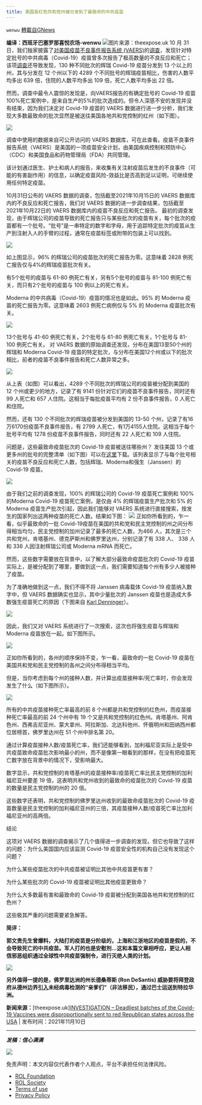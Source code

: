 ```yaml
---
title: 美国各红色共和党州被分发到了最致命的中共疫苗
---
```

`wenwu` [轉載自GNews](https://gnews.org/zh-hans/1658256/)

**编译：西班牙巴塞罗那喜悦农场-wenwu**
![](https://assets.gnews.org/wp-content/uploads/2021/11/tempsnip17.png)图片来源：theexpose.uk
10 月 31 日，我们独家披露了[对美国疫苗不良事件报告系统 (VAERS)](https://theexpose.uk/2021/10/31/100-percent-of-covid-19-vaccine-deaths-caused-by-just-5-percent-of-the-batches-produced/)的[调查](https://theexpose.uk/2021/10/31/100-percent-of-covid-19-vaccine-deaths-caused-by-just-5-percent-of-the-batches-produced/)，发现针对特定批号的中共病毒（Covid-19）疫苗曾多次报告了极高数量的不良反应和死亡；该项[调查](https://theexpose.uk/2021/10/31/100-percent-of-covid-19-vaccine-deaths-caused-by-just-5-percent-of-the-batches-produced/)还导致发现，130 种不同批次的辉瑞 Covid-19 疫苗分发到 13 个以上的州，其与分发在 12 个州以下的 4289 个不同批号的辉瑞疫苗相比，伤害的人数平均多出 639 倍，住院的人数平均多出 109 倍，死亡人数平均多出 22 倍。

然而，调查中最令人震惊的发现是，向VAERS报告的有确定批号的 Covid-19 疫苗100%死亡案例中，是来自生产的5%的批次造成的。但令人深感不安的发现并没有结束，因为我们决定对 Covid-19 疫苗的 VAERS 数据进行进一步分析，我们发现大多数最致命的批次显然是被送往美国各地共和党控制的红州（如下图）。

![](https://assets.gnews.org/wp-content/uploads/2021/11/tempsnip18.png)

调查中使用的数据来自可公开访问的 VAERS 数据库，可在此查看。疫苗不良事件报告系统（VAERS）是美国的一项疫苗安全计划，由美国疾病控制和预防中心（CDC）和美国食品和药物管理局（FDA）共同管理。

该计划通过医生、护士和病人的报告，来收集有关注射疫苗后发生的不良事件（可能的有害副作用）的信息，以确定疫苗风险-效益比是否高到足以证明，可继续使用任何特定疫苗。

10月31日公布的 VAERS 数据的调查，包括截至2021年10月15日的 VAERS 数据库内的不良反应和死亡报告，我们对 VAERS 数据的进一步调查结果，包括截至2021年10月22日的 VAERS 数据库内的疫苗不良反应和死亡报告。 最初的调查发现，由于辉瑞公司的疫苗导致的死亡报告只与某些批次的疫苗有关，每个批次的疫苗都有一个批号。“批号”是一串特定的数字和字母，用于追踪特定批次的疫苗从生产到注射入人的手臂的过程，通常在疫苗标签或附带的包装上可以找到。

![](https://assets.gnews.org/wp-content/uploads/2021/11/tempsnip20.png)

如上图显示，96% 的辉瑞公司的疫苗批次的死亡报告为零。这意味着 2828 例死亡报告仅与4%的辉瑞疫苗批次有关。

有5个批号的疫苗与 61-80 例死亡有关，另有5个批号的疫苗与 81-100 例死亡有关，而只有2个批号的疫苗与 100 例以上的死亡有关。

Moderna 的中共病毒（Covid-19）疫苗的情况也是如此。95% 的 Moderna 疫苗的死亡报告为零。这意味着 2603 例死亡病例仅与 5% 的 Moderna 疫苗批次有关。

![](https://assets.gnews.org/wp-content/uploads/2021/11/tempsnip21.png)

13个批号与 41-60 例死亡有关，2个批号与 61-80 例死亡有关，1个批号与 81-100 例死亡有关。
对 VAERS 数据的原始调查还发现，分布在美国13至50个州的辉瑞和 Moderna Covid-19 疫苗的特定批次，与分布在美国12个州或以下的批次相比，前者的疫苗不良事件报告和死亡人数异常之多。

![](https://assets.gnews.org/wp-content/uploads/2021/11/tempsnip22.png)

从上表（如图）可以看出，4289 个不同批次的辉瑞公司的疫苗被分配到美国的 12 个州或更少的地方，记录了有 9141 份针对它们的疫苗不良事件报告，同时还有99 人死亡和 657 人住院。这相当于每批疫苗平均有 2 份不良事件报告，0 人死亡和住院。

然而，还有 130 个不同批次的辉瑞疫苗被分发到美国的 13-50 个州，记录了有16万6170份疫苗不良事件报告，有 2799 人死亡，有1万4155人住院。这相当于每个批号平均有 1278 份疫苗不良事件报告，同时还有 22 人死亡和 109 人住院。

问题是，这些最致命疫苗批次的 Covid-19 疫苗被送往哪些州？ 发往美国 13 个或更多州的批号的完整清单（如下图）可以在[这里](https://theexpose.uk/wp-content/uploads/2021/11/Lot-Numbers-Covid-19-Vaccines-Sent-To-13-Or-More-States.xlsx)下载。该列表显示了与每个批号相关的疫苗不良反应和死亡人数，包括辉瑞、Moderna和强生（Janssen）的 Covid-19 疫苗。

![](https://assets.gnews.org/wp-content/uploads/2021/11/tempsnip23.png)

由于我们之前的调查发现，100% 的辉瑞公司的 Covid-19 疫苗死亡案例和 100% 的Moderna Covid-19 疫苗死亡案例，是仅由 4% 的辉瑞疫苗生产批次和 5% 的 Moderna 疫苗生产批次引起，因此我们能够对 VAERS 系统进行直接搜索，按发生的国家列出这两种疫苗的死亡人数。结果如下图：
![](https://assets.gnews.org/wp-content/uploads/2021/11/tempsnip24.png)
正如你所看到的，乍一看，似乎最致命的一批 Covid-19疫苗在美国的共和党和民主党控制的州之间分布得相当均匀，民主党控制的加州记录了最多的死亡人数，为466 人，其次是三个共和党州，肯塔基州、德克萨斯州和佛罗里达州，分别记录了有 338 人、 338 人和 336 人因注射辉瑞公司或 Moderna mRNA 而死亡。

然而，这些数字需要放在背景中，以了解大部分最致命疫苗批次的 Covid-19 疫苗实际上，是被分配到了哪里，要做到这一点，我们需要知道每个州有多少人被接种了疫苗。

为了准确地做到这一点，我们不得不将 Janssen 病毒载体 Covid-19 疫苗纳入数字中，但 VAERS 数据确实也显示，其中少量批次的 Janssen 疫苗也是造成大多数强生疫苗死亡的原因（下图来自 [Karl Denninger](https://market-ticker.org/)）。

![](https://assets.gnews.org/wp-content/uploads/2021/11/tempsnip25.png)

因此，我们又对 VAERS 系统进行了一次搜索，这次也将强生疫苗与辉瑞和 Moderna 疫苗放在一起。如下图所示。

![](https://assets.gnews.org/wp-content/uploads/2021/11/tempsnip26.png)

正如你所看到的，各州的顺序保持不变，乍一看，最致命的一批 Covid-19 疫苗在美国共和党和民主党控制的各州之间分布得相当平均。

但是，当你考虑到每个州的接种人数，并计算出疫苗接种率/死亡率时，你会发现发生了什么（如下图所示）。

![](https://assets.gnews.org/wp-content/uploads/2021/11/tempsnip27.png)

所有的中共疫苗接种死亡率最高的前 8 个州都是共和党控制的红色州，而疫苗接种死亡率最高的前 24 个州中有 19 个又是共和党控制的红色州。肯塔基州、阿肯色州、西弗吉尼亚州、蒙大拿州、阿拉斯加、北达科他州、怀俄明州和田纳西州都位居榜首，佛罗里达州在 51 个州中排名第 20。

通过计算疫苗接种人数/疫苗死亡率，我们还能够看到，加利福尼亚实际上是受中共疫苗致命疫苗批次影响最小的州，而不是像第一眼看到的那样，在没有把疫苗死亡数字放在背景中的情况下，受影响最大。

数字显示，共和党控制的肯塔基州的疫苗接种率/疫苗死亡率比民主党控制的加利福尼亚州要差 19 倍，这表明共和党州收到的最致命的疫苗批次的 Covid-19 疫苗的数量是民主党控制的州的 20 倍。

这些数字还表明，共和党控制的佛罗里达州收到的最致命疫苗批次的 Covid-19 疫苗数量是民主党控制的加利福尼亚州的三倍，其疫苗接种人数/疫苗死亡率比加利福尼亚州的高两倍。

结论

这项对 VAERS 数据的调查揭示了几个值得进一步调查的发现，但它也导致了这样的问题：为什么美国国内应该监测 Covid-19 疫苗安全性的机构自己没有发现这个问题？

为什么某些疫苗批次的中共疫苗被证明比其他中共疫苗更有害？

为什么某些批次的 Covid-19 疫苗被证明比其他疫苗更致命？

为什么大多数最有害和最致命的 Covid-19 疫苗被分配到美国各地共和党控制的红色州？

这些极其严重的问题需要紧急解答。

**简评：**

**郭文贵先生曾爆料，大陆打的疫苗是分阶级的，上海和江浙地区的疫苗是假的，不会导致死亡的中共疫苗。军人打的也是安慰剂…这和本篇文章相呼应，更让人相信邪恶组织通过全球性中共疫苗强制令，进行灭绝人类的计划。**

![](https://assets.gnews.org/wp-content/uploads/2021/11/tempsnip28.png)

**另外值得一提的是，佛罗里达洲的州长德桑蒂斯 (Ron DeSantis) 威胁要将拜登政府从德州边界[引入](https://www.newsmax.com/us/desantis-biden-jacksonville-delaware/2021/11/11/id/1044242/)未经病毒检测的“亲爹们”（非法移民），通过巴士运送到特拉华洲。**

**新闻来源：**[theexpose.uk][INVESTIGATION – Deadliest batches of the Covid-19 Vaccines were disproportionally sent to red Republican states across the USA](https://theexpose.uk/2021/11/10/deadliest-batches-of-covid-vaccine-sent-to-red-states-in-usa/) | 发布时间：2021年11月10日

* * *

***发稿：信心满满***

![](https://assets.gnews.org/wp-content/uploads/2021/11/tempsnip132.png)



 

免责声明：本文内容仅代表作者个人观点，平台不承担任何法律风险。

- [ROL Foundation](https://rolfoundation.org/)
- [ROL Society](https://rolsociety.org/)
- [Terms of use](https://gnews.org/terms-of-use-3/)
- [Privacy Policy](https://gnews.org/privacy-policy/)
